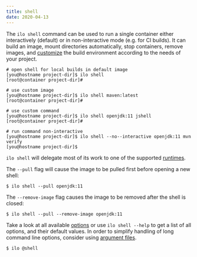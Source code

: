 ```yaml
---
title: shell
date: 2020-04-13
---
```


The `ilo shell` command can be used to run a single container either interactively (default) or in non-interactive mode (e.g. for CI builds). It can build an image, mount directories automatically, stop containers, remove images, and [customize](./customize-env) the build environment according to the needs of your project.

```shell script
# open shell for local builds in default image
[you@hostname project-dir]$ ilo shell
[root@container project-dir]#

# use custom image
[you@hostname project-dir]$ ilo shell maven:latest
[root@container project-dir]#

# use custom command
[you@hostname project-dir]$ ilo shell openjdk:11 jshell
[root@container project-dir]#

# run command non-interactive
[you@hostname project-dir]$ ilo shell --no--interactive openjdk:11 mvn verify
[you@hostname project-dir]$ 
```

`ilo shell` will delegate most of its work to one of the supported [runtimes](./runtimes).

The `--pull` flag will cause the image to be pulled first before opening a new shell:

```shell script
$ ilo shell --pull openjdk:11
```

The `--remove-image` flag causes the image to be removed after the shell is closed:

```shell script
$ ilo shell --pull --remove-image openjdk:11
```

Take a look at all available [options](./options) or use `ilo shell --help` to get a list of all options, and their default values. In order to simplify handling of long command line options, consider using [argument files](../usage/argument-files).

```shell script
$ ilo @shell
```
